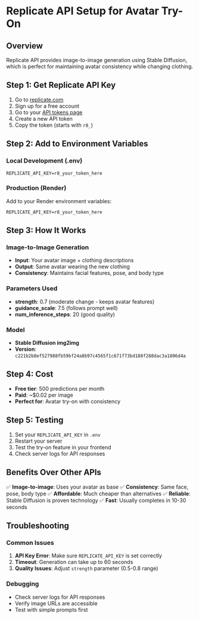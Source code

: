 # Replicate API Setup for Avatar Try-On

## Overview
Replicate API provides image-to-image generation using Stable Diffusion, which is perfect for maintaining avatar consistency while changing clothing.

## Step 1: Get Replicate API Key

1. Go to [replicate.com](https://replicate.com)
2. Sign up for a free account
3. Go to your [API tokens page](https://replicate.com/account/api-tokens)
4. Create a new API token
5. Copy the token (starts with `r8_`)

## Step 2: Add to Environment Variables

### Local Development (.env)
```
REPLICATE_API_KEY=r8_your_token_here
```

### Production (Render)
Add to your Render environment variables:
```
REPLICATE_API_KEY=r8_your_token_here
```

## Step 3: How It Works

### Image-to-Image Generation
- **Input**: Your avatar image + clothing descriptions
- **Output**: Same avatar wearing the new clothing
- **Consistency**: Maintains facial features, pose, and body type

### Parameters Used
- **strength**: 0.7 (moderate change - keeps avatar features)
- **guidance_scale**: 7.5 (follows prompt well)
- **num_inference_steps**: 20 (good quality)

### Model
- **Stable Diffusion img2img**
- **Version**: `c221b2b8ef527988fb59bf24a8b97c4565f1c671f73bd188f288dac3a1806d4a`

## Step 4: Cost
- **Free tier**: 500 predictions per month
- **Paid**: ~$0.02 per image
- **Perfect for**: Avatar try-on with consistency

## Step 5: Testing

1. Set your `REPLICATE_API_KEY` in `.env`
2. Restart your server
3. Test the try-on feature in your frontend
4. Check server logs for API responses

## Benefits Over Other APIs

✅ **Image-to-image**: Uses your avatar as base
✅ **Consistency**: Same face, pose, body type
✅ **Affordable**: Much cheaper than alternatives
✅ **Reliable**: Stable Diffusion is proven technology
✅ **Fast**: Usually completes in 10-30 seconds

## Troubleshooting

### Common Issues
1. **API Key Error**: Make sure `REPLICATE_API_KEY` is set correctly
2. **Timeout**: Generation can take up to 60 seconds
3. **Quality Issues**: Adjust `strength` parameter (0.5-0.8 range)

### Debugging
- Check server logs for API responses
- Verify image URLs are accessible
- Test with simple prompts first 